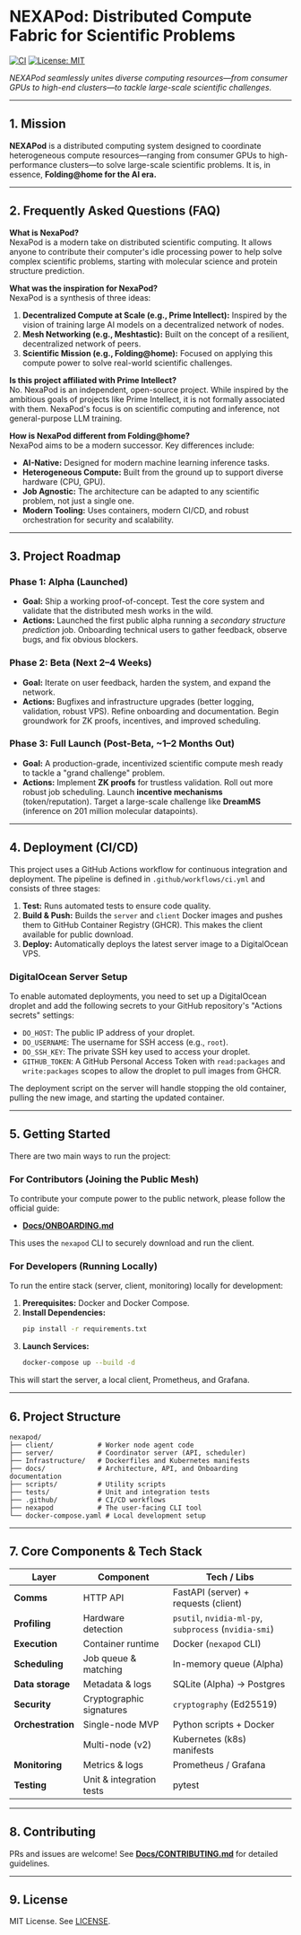 <!-- Tags: #DistributedComputing, #ScientificComputing, #HeterogeneousResources, #ScalableArchitecture, #Innovation, #OpenSource -->

# NEXAPod: Distributed Compute Fabric for Scientific Problems

[![CI](https://github.com/kunya66/NexaPod/actions/workflows/ci.yml/badge.svg)](https://github.com/kunya66/NexaPod/actions/workflows/ci.yml)
[![License: MIT](https://img.shields.io/badge/License-MIT-yellow.svg)](https://opensource.org/licenses/MIT)

*NEXAPod seamlessly unites diverse computing resources—from consumer GPUs to high-end clusters—to tackle large-scale scientific challenges.*

---

## 1. Mission

**NEXAPod** is a distributed computing system designed to coordinate heterogeneous compute resources—ranging from consumer GPUs to high-performance clusters—to solve large-scale scientific problems. It is, in essence, **Folding@home for the AI era.**

---

## 2. Frequently Asked Questions (FAQ)

**What is NexaPod?**  
NexaPod is a modern take on distributed scientific computing. It allows anyone to contribute their computer's idle processing power to help solve complex scientific problems, starting with molecular science and protein structure prediction.

**What was the inspiration for NexaPod?**  
NexaPod is a synthesis of three ideas:
1.  **Decentralized Compute at Scale (e.g., Prime Intellect):** Inspired by the vision of training large AI models on a decentralized network of nodes.
2.  **Mesh Networking (e.g., Meshtastic):** Built on the concept of a resilient, decentralized network of peers.
3.  **Scientific Mission (e.g., Folding@home):** Focused on applying this compute power to solve real-world scientific challenges.

**Is this project affiliated with Prime Intellect?**  
No. NexaPod is an independent, open-source project. While inspired by the ambitious goals of projects like Prime Intellect, it is not formally associated with them. NexaPod's focus is on scientific computing and inference, not general-purpose LLM training.

**How is NexaPod different from Folding@home?**  
NexaPod aims to be a modern successor. Key differences include:
-   **AI-Native:** Designed for modern machine learning inference tasks.
-   **Heterogeneous Compute:** Built from the ground up to support diverse hardware (CPU, GPU).
-   **Job Agnostic:** The architecture can be adapted to any scientific problem, not just a single one.
-   **Modern Tooling:** Uses containers, modern CI/CD, and robust orchestration for security and scalability.

---

## 3. Project Roadmap

### **Phase 1: Alpha (Launched)**
-   **Goal:** Ship a working proof-of-concept. Test the core system and validate that the distributed mesh works in the wild.
-   **Actions:** Launched the first public alpha running a *secondary structure prediction* job. Onboarding technical users to gather feedback, observe bugs, and fix obvious blockers.

### **Phase 2: Beta (Next 2–4 Weeks)**
-   **Goal:** Iterate on user feedback, harden the system, and expand the network.
-   **Actions:** Bugfixes and infrastructure upgrades (better logging, validation, robust VPS). Refine onboarding and documentation. Begin groundwork for ZK proofs, incentives, and improved scheduling.

### **Phase 3: Full Launch (Post-Beta, ~1–2 Months Out)**
-   **Goal:** A production-grade, incentivized scientific compute mesh ready to tackle a "grand challenge" problem.
-   **Actions:** Implement **ZK proofs** for trustless validation. Roll out more robust job scheduling. Launch **incentive mechanisms** (token/reputation). Target a large-scale challenge like **DreamMS** (inference on 201 million molecular datapoints).

---

## 4. Deployment (CI/CD)

This project uses a GitHub Actions workflow for continuous integration and deployment. The pipeline is defined in `.github/workflows/ci.yml` and consists of three stages:

1.  **Test:** Runs automated tests to ensure code quality.
2.  **Build & Push:** Builds the `server` and `client` Docker images and pushes them to GitHub Container Registry (GHCR). This makes the client available for public download.
3.  **Deploy:** Automatically deploys the latest server image to a DigitalOcean VPS.

### DigitalOcean Server Setup

To enable automated deployments, you need to set up a DigitalOcean droplet and add the following secrets to your GitHub repository's "Actions secrets" settings:

-   `DO_HOST`: The public IP address of your droplet.
-   `DO_USERNAME`: The username for SSH access (e.g., `root`).
-   `DO_SSH_KEY`: The private SSH key used to access your droplet.
-   `GITHUB_TOKEN`: A GitHub Personal Access Token with `read:packages` and `write:packages` scopes to allow the droplet to pull images from GHCR.

The deployment script on the server will handle stopping the old container, pulling the new image, and starting the updated container.

---

## 5. Getting Started

There are two main ways to run the project:

### For Contributors (Joining the Public Mesh)
To contribute your compute power to the public network, please follow the official guide:
-   **[Docs/ONBOARDING.md](Docs/ONBOARDING.md)**

This uses the `nexapod` CLI to securely download and run the client.

### For Developers (Running Locally)
To run the entire stack (server, client, monitoring) locally for development:
1.  **Prerequisites:** Docker and Docker Compose.
2.  **Install Dependencies:**
    ```bash
    pip install -r requirements.txt
    ```
3.  **Launch Services:**
    ```bash
    docker-compose up --build -d
    ```
This will start the server, a local client, Prometheus, and Grafana.

---

## 6. Project Structure

```
nexapod/
├── client/           # Worker node agent code
├── server/           # Coordinator server (API, scheduler)
├── Infrastructure/   # Dockerfiles and Kubernetes manifests
├── docs/             # Architecture, API, and Onboarding documentation
├── scripts/          # Utility scripts
├── tests/            # Unit and integration tests
├── .github/          # CI/CD workflows
├── nexapod           # The user-facing CLI tool
└── docker-compose.yaml # Local development setup
```

---

## 7. Core Components & Tech Stack

| Layer                | Component                | Tech / Libs                                           |
|----------------------|--------------------------|-------------------------------------------------------|
| **Comms**            | HTTP API                 | FastAPI (server) + requests (client)                  |
| **Profiling**        | Hardware detection       | `psutil`, `nvidia-ml-py`, `subprocess` (`nvidia-smi`) |
| **Execution**        | Container runtime        | Docker (`nexapod` CLI)                                |
| **Scheduling**       | Job queue & matching     | In-memory queue (Alpha)                               |
| **Data storage**     | Metadata & logs          | SQLite (Alpha) → Postgres                             |
| **Security**         | Cryptographic signatures | `cryptography` (Ed25519)                              |
| **Orchestration**    | Single-node MVP          | Python scripts + Docker                               |
|                      | Multi-node (v2)          | Kubernetes (k8s) manifests                            |
| **Monitoring**       | Metrics & logs           | Prometheus / Grafana                                  |
| **Testing**          | Unit & integration tests | pytest                                                |

---

## 8. Contributing

PRs and issues are welcome! See **[Docs/CONTRIBUTING.md](Docs/CONTRIBUTING.md)** for detailed guidelines.

---

## 9. License

MIT License. See [LICENSE](LICENSE).
